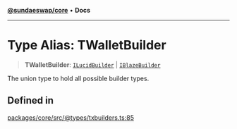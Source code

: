 [**@sundaeswap/core**](../../README.md) • **Docs**

***

# Type Alias: TWalletBuilder

> **TWalletBuilder**: [`ILucidBuilder`](../interfaces/ILucidBuilder.md) \| [`IBlazeBuilder`](../interfaces/IBlazeBuilder.md)

The union type to hold all possible builder types.

## Defined in

[packages/core/src/@types/txbuilders.ts:85](https://github.com/SundaeSwap-finance/sundae-sdk/blob/main/packages/core/src/@types/txbuilders.ts#L85)
